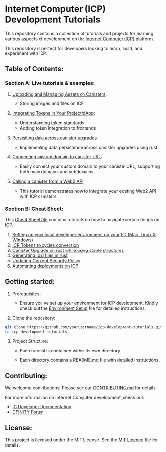 # Internet Computer (ICP) Development Tutorials 

This repository contains a collection of tutorials and projects for learning various aspects of development on the [Internet Computer (ICP)](https://internetcomputer.org/) platform. 

This repository is perfect for developers looking to learn, build, and experiment with ICP.

## Table of Contents: 

### Section A: Live tutorials & examples:

1. [Uploading and Managing Assets on Canisters](https://github.com/Stephen-Kimoi/ICP-to-do-examples/tree/main/examples/asset-storage): 
    - Storing images and files on ICP

2. [Integrating Tokens in Your Project/dApp](https://github.com/Stephen-Kimoi/ICP-to-do-examples/tree/main/examples/in_app_wallet):
    - Understanding token standards
    - Adding token integration to frontends

3. [Persisiting data across canister upgrades](https://github.com/Stephen-Kimoi/ICP-to-do-examples/tree/main/examples/data_persistence)
    - Implementing data persistence across canister upgrades using rust

4. [Connecting custom domain to canister URL](https://github.com/Stephen-Kimoi/ICP-to-do-examples/tree/main/examples/canister-dns): 
    - Easily connect your custom domain to your canister URL, supporting both main domains and subdomains.

5. [Calling a canister from a Web2 API](./examples/post-likes-tutorial/README.md)
   - This tutorial demonstrates how to integrate your existing Web2 API with ICP canisters

<!-- 3. Linking Tokens with a Backend Canister
    - Integrating tokens with backend logic
    - Secure and efficient token management

4. Linking Your Site to a Domain
    - Key considerations for domain setup
    - Linking domains to canister-based websites

5. Persisiting data across canister upgrades
    - Ensuring data persistence during upgrades -->

### Section B: Cheat Sheet:
This [Cheat Sheet file](cheatsheet/README.md) contains tutorials on how to navigate certain things on ICP.

1. [Setting up your local developer environment on your PC (Mac, Linux & Windows)](cheatsheet/environment-setup.md)
2. [ICP Tokens to cycles conversion](cheatsheet/ICP-Tokens-to-cycles-conversion.md)
3. [Canister Upgrade on rust while using stable structures](cheatsheet/Canister-Upgrade-on-rust-while-using-stable-structures.md)
4. [Generating .did files in rust](cheatsheet/Generating-did-files-in-rust.md)
5. [Updating Content Security Policy](cheatsheet/updating-csp.md)
6. [Automating deployments on ICP](cheatsheet/Automating-deployments-on-ICP.md)

## Getting started:

1. Prerequisites:
   - Ensure you've set up your environment for ICP development. Kindly check out the [Environment Setup](cheatsheet/environment-setup.md) file for detailed instructions.

2. Clone the repository:
```bash
git clone https://github.com/yourusername/icp-development-tutorials.git
cd icp-development-tutorials
``` 

3. Project Structure:
    - Each tutorial is contained within its own directory.

    - Each directory contains a README.md file with detailed instructions.

## Contributing:
We welcome contributions! Please see our [CONTRIBUTING.md](CONTRIBUTING.md) for details.

For more information on Internet Computer development, check out:
- [IC Developer Documentation](https://internetcomputer.org/docs/current/developer-docs/)
- [DFINITY Forum](https://forum.dfinity.org/)

## License:
This project is licensed under the MIT License. See the [MIT Licence](LICENSE) file for details.






